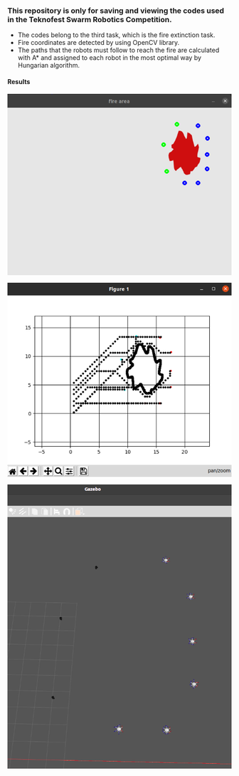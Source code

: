 ### This repository is only for saving and viewing the codes used in the Teknofest Swarm Robotics Competition.
- The codes belong to the third task, which is the fire extinction task.
- Fire coordinates are detected by using OpenCV library.
- The paths that the robots must follow to reach the fire are calculated with A* and assigned to each robot in the most optimal way by Hungarian algorithm.
#### Results

![](./fire_area.png)

![](./astar_path.png)

![](./gazebo.png)
